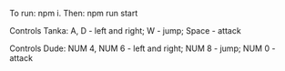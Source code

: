 To run: npm i. Then: npm run start

Controls Tanka: A, D - left and right; W - jump; Space - attack

Controls Dude: NUM 4, NUM 6 - left and right; NUM 8 - jump; NUM 0 - attack
